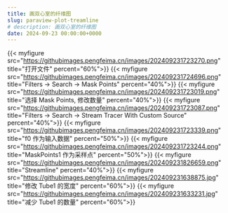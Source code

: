 ```yaml
---
title: 画双心室的纤维图
slug: paraview-plot-treamline
# description: 画双心室的纤维图
date: 2024-09-23 00:00:00+0000
---
```




{{< myfigure src="https://githubimages.pengfeima.cn/images/202409231723270.png" title="打开文件" percent="60%">}}
{{< myfigure src="https://githubimages.pengfeima.cn/images/202409231724696.png" title="Filters -> Search -> Mask Points" percent="40%">}}
{{< myfigure src="https://githubimages.pengfeima.cn/images/202409231723019.png" title="选择 Mask Points, 修改数量"  percent="40%">}}
{{< myfigure src="https://githubimages.pengfeima.cn/images/202409231723087.png" title="Filters -> Search -> Stream Tracer With Custom Source" percent="40%">}}
{{< myfigure src="https://githubimages.pengfeima.cn/images/202409231723339.png" title="f0 作为输入数据" percent="50%">}}
{{< myfigure src="https://githubimages.pengfeima.cn/images/202409231723244.png" title="MaskPoints1 作为采样点" percent="50%">}}
{{< myfigure src="https://githubimages.pengfeima.cn/images/202409231826659.png" title="Streamline" percent="40%">}}
{{< myfigure src="https://githubimages.pengfeima.cn/images/202409231638875.jpg" title="修改 Tube1 的宽度" percent="60%">}}
{{< myfigure src="https://githubimages.pengfeima.cn/images/202409231633231.jpg" title="减少 Tube1 的数量" percent="60%">}}





<!-- https://www.sulvblog.cn/posts/blog/hugo_gallery/

{{< galleries >}}
{{< gallery src="https://www.sulvblog.cn/image/17_IMG_20220430_202228.png" >}}
{{< gallery src="https://www.sulvblog.cn/image/19_IMG_20220430_200901.png" >}}
{{< gallery src="https://www.sulvblog.cn/image/16_IMG_20220430_202353.png" title="香克斯" >}}
{{< gallery src="https://www.sulvblog.cn/image/17_IMG_20220430_202228.png" >}}
{{< gallery src="https://www.sulvblog.cn/image/19_IMG_20220430_200901.png" >}}
{{< gallery src="https://www.sulvblog.cn/image/16_IMG_20220430_202353.png" title="香克斯" >}}
{{< gallery src="https://www.sulvblog.cn/image/17_IMG_20220430_202228.png" >}}
{{< gallery src="https://www.sulvblog.cn/image/19_IMG_20220430_200901.png" >}}
{{< /galleries >}} -->